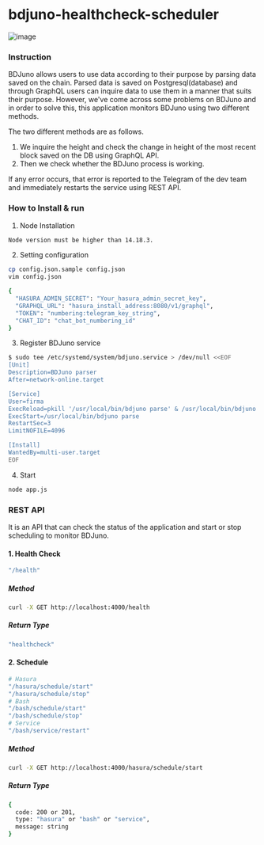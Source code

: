 # bdjuno-healthcheck-scheduler
![image](https://user-images.githubusercontent.com/93503020/149148146-a02a132a-09dc-4d24-9205-153664584d90.png)
### Instruction
BDJuno allows users to use data according to their purpose by parsing data saved on the chain.
Parsed data is saved on Postgresql(database) and through GraphQL users can inquire data to use them in a manner that suits their purpose.
However, we've come across some problems on BDJuno and in order to solve this, this application monitors BDJuno using two different methods.

The two different methods are as follows.

1. We inquire the height and check the change in height of the most recent block saved on the DB using GraphQL API.
2. Then we check whether the BDJuno process is working.

If any error occurs, that error is reported to the Telegram of the dev team and immediately restarts the service using REST API.

### How to Install & run
1. Node Installation
```bash
Node version must be higher than 14.18.3.
```

2. Setting configuration
```bash
cp config.json.sample config.json 
vim config.json
```
```bash
{
  "HASURA_ADMIN_SECRET": "Your_hasura_admin_secret_key",
  "GRAPHQL_URL": "hasura_install_address:8080/v1/graphql",
  "TOKEN": "numbering:telegram_key_string",
  "CHAT_ID": "chat_bot_numbering_id"
}
```

3. Register BDJuno service
```bash
$ sudo tee /etc/systemd/system/bdjuno.service > /dev/null <<EOF
[Unit]
Description=BDJuno parser
After=network-online.target

[Service]
User=firma
ExecReload=pkill '/usr/local/bin/bdjuno parse' & /usr/local/bin/bdjuno parse
ExecStart=/usr/local/bin/bdjuno parse
RestartSec=3
LimitNOFILE=4096

[Install]
WantedBy=multi-user.target
EOF
```

4. Start
```bash
node app.js
```

### REST API
It is an API that can check the status of the application and start or stop scheduling to monitor BDJuno.
#### 1. Health Check
```bash
"/health"
```
##### Method
```bash
curl -X GET http://localhost:4000/health
```
##### Return Type
```bash
"healthcheck"
```

#### 2. Schedule
```bash
# Hasura
"/hasura/schedule/start"
"/hasura/schedule/stop"
# Bash
"/bash/schedule/start"
"/bash/schedule/stop"
# Service
"/bash/service/restart"
```
##### Method
```bash
curl -X GET http://localhost:4000/hasura/schedule/start
```
##### Return Type
```bash
{
  code: 200 or 201,
  type: "hasura" or "bash" or "service",
  message: string
}
```
